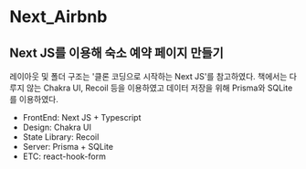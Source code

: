 # Next_Airbnb

## Next JS를 이용해 숙소 예약 페이지 만들기

레이아웃 및 폴더 구조는 '클론 코딩으로 시작하는 Next JS'를 참고하였다.
책에서는 다루지 않는 Chakra UI, Recoil 등을 이용하였고 데이터 저장을 위해 Prisma와 SQLite를 이용하였다.

- FrontEnd: Next JS + Typescript
- Design: Chakra UI
- State Library: Recoil
- Server: Prisma + SQLite
- ETC: react-hook-form
